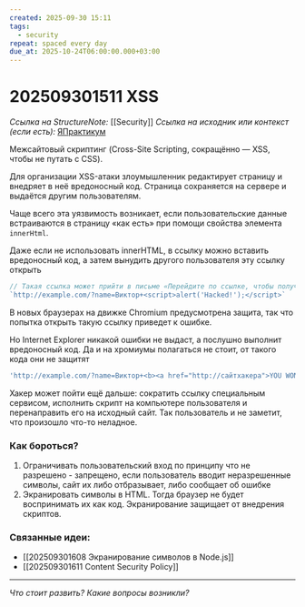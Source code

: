 ```yaml
---
created: 2025-09-30 15:11
tags:
  - security
repeat: spaced every day
due_at: 2025-10-24T06:00:00.000+03:00
---
```

# 202509301511 XSS

*Ссылка на StructureNote:* [[Security]]
*Ссылка на исходник или контекст (если есть):* [ЯПрактикум](https://practicum.yandex.ru/learn/backend-nodejs/courses/16b47298-e20d-4fde-9619-1ab305039a00/sprints/564238/topics/511a777e-323b-4964-9150-d06eaeb48080/lessons/7fb4f5c7-cb70-4243-904c-c4ff8d37469a/)

Межсайтовый скриптинг (Cross-Site Scripting, сокращённо — XSS, чтобы не путать с CSS).

Для организации XSS-атаки злоумышленник редактирует страницу и внедряет в неё вредоносный код. Страница сохраняется на сервере и выдаётся другим пользователям. 

Чаще всего эта уязвимость возникает, если пользовательские данные встраиваются в страницу «как есть» при помощи свойства элемента `innerHtml`.

Даже если не использовать innerHTML, в ссылку можно вставить вредоносный код, а затем вынудить другого пользователя эту ссылку открыть

```ts
// Такая ссылка может прийти в письме «Перейдите по ссылке, чтобы получить свой выигрыш!»
`http://example.com/?name=Виктор+<script>alert('Hacked!');</script>`
```

В новых браузерах на движке Chromium предусмотрена защита, так что попытка открыть такую ссылку приведет к ошибке.

Но Internet Explorer никакой ошибки не выдаст, а послушно выполнит вредоносный код. Да и на хромиумы полагаться не стоит, от такого кода они не защитят

```ts
'http://example.com/?name=Виктор+<b><a href="http://сайтхакера">YOU WON $100000</a>'
```

Хакер может пойти ещё дальше: сократить ссылку специальным сервисом, исполнить скрипт на компьютере пользователя и перенаправить его на исходный сайт. Так пользователь и не заметит, что произошло что-то неладное.

### Как бороться?

1) Ограничивать пользовательский вход по принципу что не разрешено - запрещено, если пользователь вводит неразрешенные символы, сайт их либо отбразывает, либо сообщает об ошибке
2) Экранировать символы в HTML. Тогда браузер не будет воспринимать их как код. Экранирование защищает от внедрения скриптов.

### Связанные идеи:

* [[202509301608 Экранирование символов в Node.js]]
* [[202509301611 Content Security Policy]]
---

*Что стоит развить? Какие вопросы возникли?*
